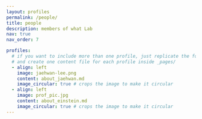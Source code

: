 ```yaml
---
layout: profiles
permalink: /people/
title: people
description: members of what Lab
nav: true
nav_order: 7

profiles:
  # if you want to include more than one profile, just replicate the following block
  # and create one content file for each profile inside _pages/
  - align: left
    image: jaehwan-lee.png
    content: about_jaehwan.md
    image_circular: true # crops the image to make it circular
  - align: left
    image: prof_pic.jpg
    content: about_einstein.md
    image_circular: true # crops the image to make it circular
---
```

